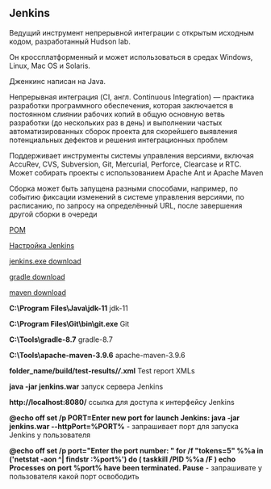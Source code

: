 ## Jenkins

Ведущий инструмент непрерывной интеграции с открытым исходным кодом, разработанный Hudson lab.

Он кроссплатформенный и может использоваться в средах Windows, Linux, Mac OS и Solaris.

Дженкинс написан на Java.

Непрерывная интеграция (CI, англ. Continuous Integration) — практика разработки программного обеспечения, которая заключается в постоянном слиянии рабочих копий в общую основную ветвь разработки (до нескольких раз в день) и выполнении частых автоматизированных сборок проекта для скорейшего выявления потенциальных дефектов и решения интеграционных проблем

Поддерживает инструменты системы управления версиями, включая AccuRev, CVS, Subversion, Git, Mercurial, Perforce, Clearcase и RTC. Может собирать проекты с использованием Apache Ant и Apache Maven

Сборка может быть запущена разными способами, например, по событию фиксации изменений в системе управления версиями, по расписанию, по запросу на определённый URL, после завершения другой сборки в очереди

[POM](https://docs.google.com/presentation/d/1H4w1nVSEH6pJAaPTpWR2T7HuI-uwVpyajw0stH_nPV8/edit?usp=drive_link)

[Настройка Jenkins](https://docs.google.com/presentation/d/1VC2QYUCiHkzPsQtLmJ_k-zn8T13MrgXY/edit?usp=sharing&ouid=116447005932578256378&rtpof=true&sd=true)

[jenkins.exe download](https://www.jenkins.io/download/)

[gradle download](https://gradle.org/releases/)

[maven download](https://maven.apache.org/download.cgi)

**C:\Program Files\Java\jdk-11** jdk-11

**C:\Program Files\Git\bin\git.exe** Git

**C:\Tools\gradle-8.7** gradle-8.7

**C:\Tools\apache-maven-3.9.6** apache-maven-3.9.6

**folder_name/build/test-results/*/*.xml** Test report XMLs

**java -jar jenkins.war** запуск сервера Jenkins

**http://localhost:8080/** ссылка для доступа к интерфейсу Jenkins

**@echo off
set /p PORT=Enter new port for launch Jenkins:
java -jar jenkins.war --httpPort=%PORT%**  - запрашивает порт для запуска Jenkins у пользователя

**@echo off
set /p port="Enter the port number: "
for /f "tokens=5" %%a in ('netstat -aon ^| findstr :%port%') do (
taskkill /PID %%a /F
)
echo Processes on port %port% have been terminated.
Pause** - запрашивате у пользователя какой порт освободить